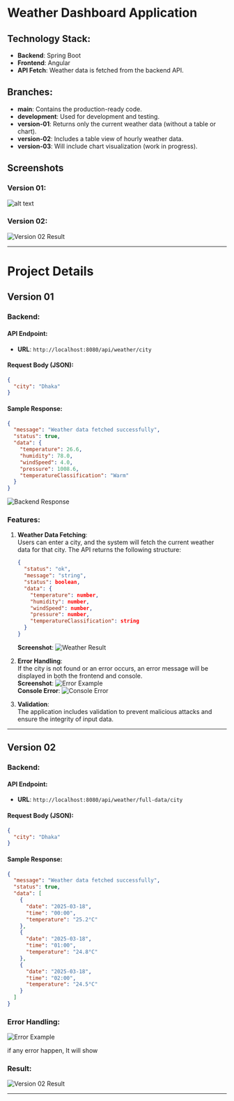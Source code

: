 
# Weather Dashboard Application

## Technology Stack:
- **Backend**: Spring Boot
- **Frontend**: Angular
- **API Fetch**: Weather data is fetched from the backend API.

## Branches:
- **main**: Contains the production-ready code.
- **development**: Used for development and testing.
- **version-01**: Returns only the current weather data (without a table or chart).
- **version-02**: Includes a table view of hourly weather data.
- **version-03**: Will include chart visualization (work in progress).


## Screenshots

### Version 01:
![alt text](<screenshots/version 01/ui.png>)

### Version 02:
![Version 02 Result](screenshots/version%2002/result.png)

---

# Project Details

## Version 01

### Backend:
#### API Endpoint:
- **URL**: `http://localhost:8080/api/weather/city`

#### Request Body (JSON):
```json
{
  "city": "Dhaka"
}
```

#### Sample Response:
```json
{
  "message": "Weather data fetched successfully",
  "status": true,
  "data": {
    "temperature": 26.6,
    "humidity": 78.0,
    "windSpeed": 4.0,
    "pressure": 1008.6,
    "temperatureClassification": "Warm"
  }
}
```

![Backend Response](screenshots/version%2001/backend.png)

### Features:
1. **Weather Data Fetching**:  
   Users can enter a city, and the system will fetch the current weather data for that city. The API returns the following structure:
   ```json
   {
     "status": "ok",
     "message": "string",
     "status": boolean,
     "data": {
       "temperature": number,
       "humidity": number,
       "windSpeed": number,
       "pressure": number,
       "temperatureClassification": string
     }
   }
   ```
   **Screenshot**: ![Weather Result](screenshots/version%2001/result.png)

2. **Error Handling**:  
   If the city is not found or an error occurs, an error message will be displayed in both the frontend and console.  
   **Screenshot**: ![Error Example](screenshots/version%2001/error.png)  
   **Console Error**: ![Console Error](screenshots/version%2001/console.png)

3. **Validation**:  
   The application includes validation to prevent malicious attacks and ensure the integrity of input data.

---

## Version 02

### Backend:
#### API Endpoint:
- **URL**: `http://localhost:8080/api/weather/full-data/city`

#### Request Body (JSON):
```json
{
  "city": "Dhaka"
}
```

#### Sample Response:
```json
{
  "message": "Weather data fetched successfully",
  "status": true,
  "data": [
    {
      "date": "2025-03-18",
      "time": "00:00",
      "temperature": "25.2°C"
    },
    {
      "date": "2025-03-18",
      "time": "01:00",
      "temperature": "24.8°C"
    },
    {
      "date": "2025-03-18",
      "time": "02:00",
      "temperature": "24.5°C"
    }
  ]
}
```

### Error Handling:
![Error Example](<screenshots/version 02/error.png>)

if any error happen, It will show

### Result:
![Version 02 Result](screenshots/version%2002/result.png)


---
